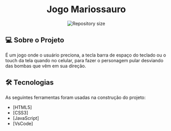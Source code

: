 <h1 align="center">
    Jogo Mariossauro
</h1>

<p align="center">
  <img alt="Repository size" src="https://img.shields.io/static/v1?label=Last%20commit&message=April&color=yellowgreen&style=for-the-badge&logo=Slack">
</p>

## 💻 Sobre o Projeto

É um jogo onde o usuário preciona, a tecla barra de espaço do teclado ou o touch da tela quando no celular, para fazer o personagem pular desviando das bombas que vêm em sua direção.


## 🛠 Tecnologias

As seguintes ferramentas foram usadas na construção do projeto:

- [HTML5]
- [CSS3]
- [JavaScript]
- [VsCode]
